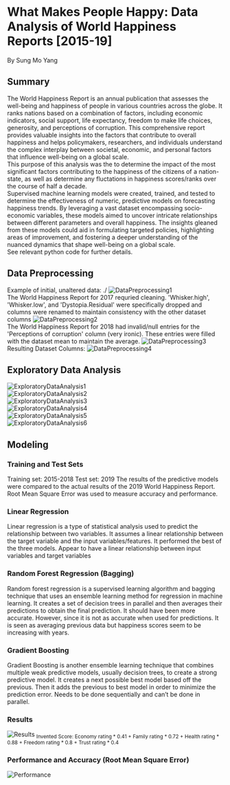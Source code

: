 # What Makes People Happy: Data Analysis of World Happiness Reports [2015-19]
By Sung Mo Yang

## Summary
The World Happiness Report is an annual publication that assesses the well-being and happiness of people in various countries across the globe. It ranks nations based on a combination of factors, including economic indicators, social support, life expectancy, freedom to make life choices, generosity, and perceptions of corruption. This comprehensive report provides valuable insights into the factors that contribute to overall happiness and helps policymakers, researchers, and individuals understand the complex interplay between societal, economic, and personal factors that influence well-being on a global scale.<br/>
This purpose of this analysis was the to determine the impact of the most significant factors contributing to the happiness of the citizens of a nation-state, as well as determine any fluctations in happiness scores/ranks over the course of half a decade.<br/>
Supervised machine learning models were created, trained, and tested to determine the effectiveness of numeric, predictive models on forecasting happiness trends. By leveraging a vast dataset encompassing socio-economic variables, these models aimed to uncover intricate relationships between different parameters and overall happiness. The insights gleaned from these models could aid in formulating targeted policies, highlighting areas of improvement, and fostering a deeper understanding of the nuanced dynamics that shape well-being on a global scale.<br/>
See relevant python code for further details.

## Data Preprocessing
Example of initial, unaltered data:
./
![DataPreprocessing1](/assets/DataPreprocessing1.png)
<br/>
The World Happiness Report for 2017 requried cleaning. 'Whisker.high', 'Whisker.low', and 'Dystopia.Residual' were specifically dropped and columns were renamed to maintain consistency with the other dataset columns
![DataPreprocessing2](/assets/DataPreprocessing2.png)
<br/>
The World Happiness Report for 2018 had invalid/null entries for the 'Perceptions of corruption' column (very ironic). These entries were filled with the dataset mean to maintain the average.
![DataPreprocessing3](/assets/DataPreprocessing3.png)
<br/>
Resulting Dataset Columns:
![DataPreprocessing4](/assets/DataPreprocessing4.png)

## Exploratory Data Analysis
![ExploratoryDataAnalysis1](/assets/ExploratoryDataAnalysis1.png)<br/>
![ExploratoryDataAnalysis2](/assets/ExploratoryDataAnalysis2.png)<br/>
![ExploratoryDataAnalysis3](/assets/ExploratoryDataAnalysis3.png)<br/>
![ExploratoryDataAnalysis4](/assets/ExploratoryDataAnalysis4.png)<br/>
![ExploratoryDataAnalysis5](/assets/ExploratoryDataAnalysis5.png)<br/>
![ExploratoryDataAnalysis6](/assets/ExploratoryDataAnalysis6.png)

## Modeling
### Training and Test Sets
Training set: 2015-2018
Test set: 2019
The results of the predictive models were compared to the actual results of the 2019 World Happiness Report. Root Mean Square Error was used to measure accuracy and performance.

### Linear Regression
Linear regression is a type of statistical analysis used to predict the relationship between two variables. It assumes a linear relationship between the target variable and the input variables/features. It performed the best of the three models. Appear to have a linear relationship between input variables and target variables

### Random Forest Regression (Bagging)
Random forest regression is a supervised learning algorithm and bagging technique that uses an ensemble learning method for regression in machine learning. It creates a set of decision trees in parallel and then averages their predictions to obtain the final prediction. It should have been more accurate. However, since it is not as accurate when used for predictions.
It is seen as averaging previous data but happiness scores seem to be increasing with years.

### Gradient Boosting
Gradient Boosting is another ensemble learning technique that combines multiple weak predictive models, usually decision trees, to create a strong predictive model. It creates a next possible best model based off the previous. Then it adds the previous to best model in order to minimize the prediction error. Needs to be done sequentially and can’t be done in parallel.

### Results
![Results](/assets/Results.png)
<sub>Invented Score: Economy rating * 0.41 + Family rating * 0.72 + Health rating * 0.88 + Freedom rating * 0.8 + Trust rating * 0.4</sub>


### Performance and Accuracy (Root Mean Square Error)
![Performance](/assets/Performance.png)
